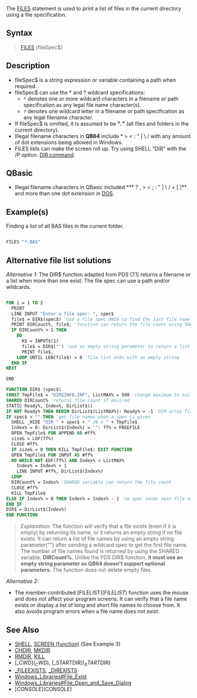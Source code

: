 The [FILES](FILES) statement is used to print a list of files in the current directory using a file specification.

## Syntax

> [FILES](FILES) [fileSpec$]

## Description

* fileSpec$ is a string expression or variable containing a path when required.
* fileSpec$ can use the * and ? wildcard specifications:
  - `*` denotes one or more wildcard characters in a filename or path specification as any legal file name  character(s).
  - `?` denotes one wildcard letter in a filename or path specification as any legal filename character. 
* If fileSpec$ is omitted, it is assumed to be **"*.*"** (all files and folders in the current directory).
* Illegal filename characters in **QB64** include * > < : " | \ / with any amount of dot extensions being allowed in Windows.
* FILES lists can make the screen roll up. Try using SHELL "DIR" with the /P option. [DIR command](http://www.computerhope.com/dirhlp.htm).

## QBasic

* Illegal filename characters in QBasic included *** ? , > < ; : " | \ / + [ ]** and more than one dot extension in [DOS](http://www.computerhope.com/issues/ch000209.htm).

## Example(s)

Finding a list of all BAS files in the current folder. 

```vb

FILES "*.BAS"

```

## Alternative file list solutions

*Alternative 1:* The DIR$ function adapted from PDS (7.1) returns a filename or a list when more than one exist. The file spec can use a path and/or wildcards.

```vb

FOR i = 1 TO 2
  PRINT
  LINE INPUT "Enter a file spec: ", spec$
  file$ = DIR$(spec$) 'use a file spec ONCE to find the last file name listed
  PRINT DIRCount%, file$, 'function can return the file count using SHARED variable
  IF DIRCount% > 1 THEN
    DO
      K$ = INPUT$(1)
      file$ = DIR$("") 'use an empty string parameter to return a list of files!
      PRINT file$,
    LOOP UNTIL LEN(file$) = 0 'file list ends with an empty string
  END IF
NEXT

END

FUNCTION DIR$ (spec$)
CONST TmpFile$ = "DIR$INF0.INF", ListMAX% = 500 'change maximum to suit your needs
SHARED DIRCount% 'returns file count if desired
STATIC Ready%, Index%, DirList$()
IF NOT Ready% THEN REDIM DirList$(ListMAX%): Ready% = -1 'DIM array first use
IF spec$ > "" THEN 'get file names when a spec is given
  SHELL _HIDE "DIR " + spec$ + " /b > " + TmpFile$
  Index% = 0: DirList$(Index%) = "": ff% = FREEFILE
  OPEN TmpFile$ FOR APPEND AS #ff%
  size& = LOF(ff%)
  CLOSE #ff%
  IF size& = 0 THEN KILL TmpFile$: EXIT FUNCTION
  OPEN TmpFile$ FOR INPUT AS #ff%
  DO WHILE NOT EOF(ff%) AND Index% < ListMAX%
    Index% = Index% + 1
    LINE INPUT #ff%, DirList$(Index%)
  LOOP
  DIRCount% = Index% 'SHARED variable can return the file count
  CLOSE #ff%
  KILL TmpFile$
ELSE IF Index% > 0 THEN Index% = Index% - 1 'no spec sends next file name
END IF
DIR$ = DirList$(Index%)
END FUNCTION 

```

> *Explanation:* The function will verify that a file exists (even if it is empty) by returning its name, or it returns an empty string if no file exists. It can return a list of file names by using an empty string parameter("") after sending a wildcard spec to get the first file name. The number of file names found is returned by using the SHARED variable, **DIRCount%**. Unlike the PDS DIR$ function, **it must use an empty string parameter as QB64 doesn't support optional parameters.** The function does not delete empty files.

*Alternative 2:*
* The member-contributed [FILELIST$](FILELIST$) function uses the mouse and does not affect your program screens. It can verify that a file name exists or display a list of long and short file names to choose from. It also avoids program errors when a file name does not exist.

## See Also

* [SHELL](SHELL), [SCREEN (function)](SCREEN-(function)) (See Example 3)
* [CHDIR](CHDIR), [MKDIR](MKDIR)
* [RMDIR](RMDIR), [KILL](KILL)
* [_CWD$](_CWD$), [_STARTDIR$](_STARTDIR$)
* [_FILEEXISTS](_FILEEXISTS), [_DIREXISTS](_DIREXISTS)
* [Windows_Libraries#File_Exist](Windows-Libraries#File-Exist)
* [Windows_Libraries#File_Open_and_Save_Dialog](Windows-Libraries#File-Open-and-Save-Dialog)
* [$CONSOLE]($CONSOLE)
